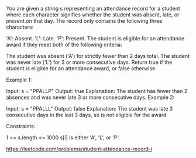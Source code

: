 You are given a string s representing an attendance record for a student where each character signifies whether the student was absent, late, or present on that day. The record only contains the following three characters:

'A': Absent.
'L': Late.
'P': Present.
The student is eligible for an attendance award if they meet both of the following criteria:

The student was absent ('A') for strictly fewer than 2 days total.
The student was never late ('L') for 3 or more consecutive days.
Return true if the student is eligible for an attendance award, or false otherwise.



Example 1:

Input: s = "PPALLP"
Output: true
Explanation: The student has fewer than 2 absences and was never late 3 or more consecutive days.
Example 2:

Input: s = "PPALLL"
Output: false
Explanation: The student was late 3 consecutive days in the last 3 days, so is not eligible for the award.


Constraints:

1 <= s.length <= 1000
s[i] is either 'A', 'L', or 'P'.

https://leetcode.com/problems/student-attendance-record-i
